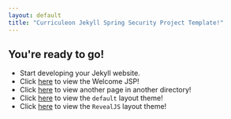 ```yaml
---
layout: default
title: "Curriculeon Jekyll Spring Security Project Template!"
---
```


## You're ready to go!
* Start developing your Jekyll website.
* Click [here](/) to view the Welcome JSP!
* Click [here](./sample-directory/another-page-to-link-to.md) to view another page in another directory!
* Click [here](./sample-directory/layout-example-default.md) to view the `default` layout theme!
* Click [here](./sample-directory/layout-example-revealjs.html) to view the `RevealJS` layout theme!

